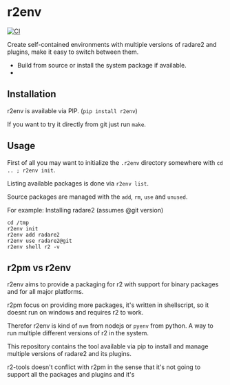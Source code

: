 r2env
=====

[![CI](https://github.com/radareorg/r2env/actions/workflows/ci.yml/badge.svg)](https://github.com/radareorg/r2env/actions/workflows/ci.yml)

Create self-contained environments with multiple versions of radare2
and plugins, make it easy to switch between them.

* Build from source or install the system package if available.
* 


Installation
------------

r2env is available via PIP. (`pip install r2env`)

If you want to try it directly from git just run `make`.

Usage
-----

First of all you may want to initialize the `.r2env` directory somewhere with `cd .. ; r2env init`.

Listing available packages is done via `r2env list`.

Source packages are managed with the `add`, `rm`, `use` and `unused`.

For example: Installing radare2 (assumes @git version)

```
cd /tmp
r2env init
r2env add radare2
r2env use radare2@git
r2env shell r2 -v
```

r2pm vs r2env
-------------

r2env aims to provide a packaging for r2 with support for binary packages and for all major platforms.

r2pm focus on providing more packages, it's written in shellscript, so it doesnt run on windows and requires r2 to work.

Therefor r2env is kind of `nvm` from nodejs or `pyenv` from python. A way to run multiple different versions of r2 in the system.

This repository contains the tool available via pip to install
and manage multiple versions of radare2 and its plugins.

r2-tools doesn't conflict with r2pm in the sense that it's not
going to support all the packages and plugins and it's

